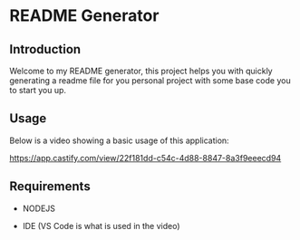 # README Generator

## Introduction

Welcome to my README generator, this project helps you with quickly generating a readme file for you personal project with some base code you to start you up. 

## Usage

Below is a video showing a basic usage of this application:

https://app.castify.com/view/22f181dd-c54c-4d88-8847-8a3f9eeecd94

## Requirements

* NODEJS

* IDE (VS Code is what is used in the video)

